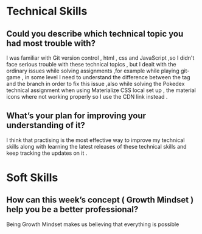 # Technical Skills

## Could you describe which technical topic you had most trouble with?

I was familiar with Git version control , html , css and JavaScript ,so I didn't face serious trouble with these technical topics , but I dealt with the ordinary issues while solving assignments ,for example while playing git-game , in some level I need to understand the difference between the tag and the branch in order to fix this issue ,also while solving the Pokedex technical assignment when using Materialize CSS local set up , the material icons where not working properly so I use the CDN link instead .

## What’s your plan for improving your understanding of it?

I think that practising is the most effective way to improve my technical skills along with learning the latest releases of these technical skills and keep tracking the updates on it .

# Soft Skills

## How can this week’s concept ( Growth Mindset ) help you be a better professional?

Being Growth Mindset makes us believing that everything is possible

